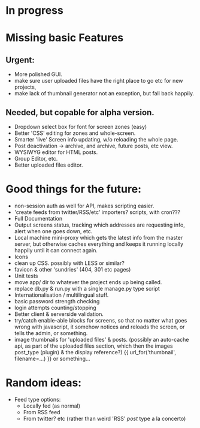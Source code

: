 # In progress

# Missing basic Features

## Urgent:

- More polished GUI.
- make sure user uploaded files have the right place to go etc for new projects,
- make lack of thumbnail generator not an exception, but fall back happily.

## Needed, but copable for alpha version.

- Dropdown select box for font for screen zones (easy)
- Better 'CSS' editing for zones and whole-screen.
- Smarter 'live' Screen info updating, w/o reloading the whole page.
- Post deactivation -> archive, and archive, future posts, etc view.
- WYSIWYG editor for HTML posts.
- Group Editor, etc.
- Better uploaded files editor.

# Good things for the future:

- non-session auth as well for API, makes scripting easier.
- 'create feeds from twitter/RSS/etc' importers? scripts, with cron???
- Full Documentation
- Output screens status, tracking which addresses are requesting info, alert when one goes down, etc.
- Local machine mini-proxy which gets the latest info from the master server, but otherwise caches everything
  and keeps it running locally happily until it can connect again.
- Icons
- clean up CSS. possibly with LESS or similar?
- favicon & other 'sundries' (404, 301 etc pages)
- Unit tests
- move app/ dir to whatever the project ends up being called.
- replace db.py & run.py with a single manage.py type script
- Internationalisation / multilingual stuff.
- basic password strength checking
- login attempts counting/stopping
- Better client & serverside validation.
- try/catch enable-able blocks for screens, so that no matter what goes wrong
  with javascript, it somehow notices and reloads the screen, or tells the
  admin, or something.
- image thumbnails for 'uploaded files' & posts.
  (possibly an auto-cache api, as part of the uploaded files section, which
  then the images post_type (plugin) & the display reference?)
  {{ url_for('thumbnail', filename=...) }} or something...

# Random ideas:

- Feed type options:
  - Locally fed (as normal)
  - From RSS feed
  - From twitter?
  etc
  (rather than weird 'RSS' _post_ type a la concerto)
